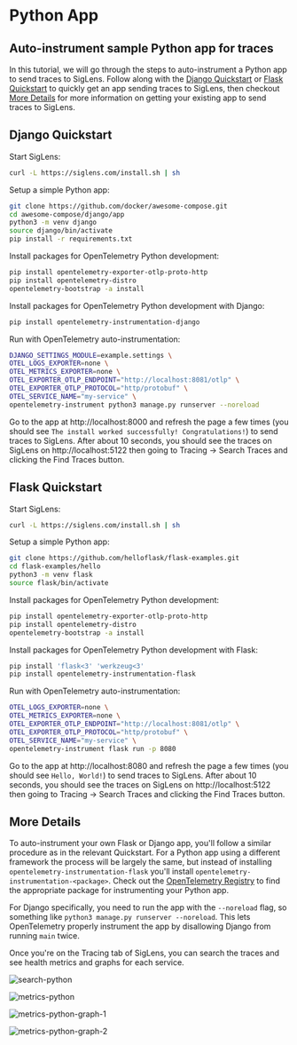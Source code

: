 # Python App

## Auto-instrument sample Python app for traces

In this tutorial, we will go through the steps to auto-instrument a Python app to send traces to SigLens.
Follow along with the [Django Quickstart](#django-quickstart) or [Flask Quickstart](#flask-quickstart) to quickly get an app sending traces to SigLens, then checkout [More Details](#more-details) for more information on getting your existing app to send traces to SigLens.

## Django Quickstart

Start SigLens:

```bash
curl -L https://siglens.com/install.sh | sh
```

Setup a simple Python app:

```bash
git clone https://github.com/docker/awesome-compose.git
cd awesome-compose/django/app
python3 -m venv django
source django/bin/activate
pip install -r requirements.txt
```

Install packages for OpenTelemetry Python development:

```bash
pip install opentelemetry-exporter-otlp-proto-http
pip install opentelemetry-distro
opentelemetry-bootstrap -a install
```

Install packages for OpenTelemetry Python development with Django:

```bash
pip install opentelemetry-instrumentation-django
```

Run with OpenTelemetry auto-instrumentation:

```bash
DJANGO_SETTINGS_MODULE=example.settings \
OTEL_LOGS_EXPORTER=none \
OTEL_METRICS_EXPORTER=none \
OTEL_EXPORTER_OTLP_ENDPOINT="http://localhost:8081/otlp" \
OTEL_EXPORTER_OTLP_PROTOCOL="http/protobuf" \
OTEL_SERVICE_NAME="my-service" \
opentelemetry-instrument python3 manage.py runserver --noreload
```

Go to the app at http://localhost:8000 and refresh the page a few times (you should see `The install worked successfully! Congratulations!`) to send traces to SigLens.
After about 10 seconds, you should see the traces on SigLens on http://localhost:5122 then going to Tracing -> Search Traces and clicking the Find Traces button.

## Flask Quickstart

Start SigLens:

```bash
curl -L https://siglens.com/install.sh | sh
```

Setup a simple Python app:

```bash
git clone https://github.com/helloflask/flask-examples.git
cd flask-examples/hello
python3 -m venv flask
source flask/bin/activate
```

Install packages for OpenTelemetry Python development:

```bash
pip install opentelemetry-exporter-otlp-proto-http
pip install opentelemetry-distro
opentelemetry-bootstrap -a install
```

Install packages for OpenTelemetry Python development with Flask:

```bash
pip install 'flask<3' 'werkzeug<3'
pip install opentelemetry-instrumentation-flask
```

Run with OpenTelemetry auto-instrumentation:

```bash
OTEL_LOGS_EXPORTER=none \
OTEL_METRICS_EXPORTER=none \
OTEL_EXPORTER_OTLP_ENDPOINT="http://localhost:8081/otlp" \
OTEL_EXPORTER_OTLP_PROTOCOL="http/protobuf" \
OTEL_SERVICE_NAME="my-service" \
opentelemetry-instrument flask run -p 8080
```

Go to the app at http://localhost:8080 and refresh the page a few times (you should see `Hello, World!`) to send traces to SigLens.
After about 10 seconds, you should see the traces on SigLens on http://localhost:5122 then going to Tracing -> Search Traces and clicking the Find Traces button.

## More Details

To auto-instrument your own Flask or Django app, you'll follow a similar procedure as in the relevant Quickstart.
For a Python app using a different framework the process will be largely the same, but instead of installing `opentelemetry-instrumentation-flask` you'll install `opentelemetry-instrumentation-<package>`.
Check out the [OpenTelemetry Registry](https://opentelemetry.io/ecosystem/registry/) to find the appropriate package for instrumenting your Python app.

For Django specifically, you need to run the app with the `--noreload` flag, so something like `python3 manage.py runserver --noreload`. This lets OpenTelemetry properly instrument the app by disallowing Django from running `main` twice.

Once you're on the Tracing tab of SigLens, you can search the traces and see health metrics and graphs for each service.

![search-python](/tutorials/search-traces-py.png)

![metrics-python](/tutorials/metrics-python.png)

![metrics-python-graph-1](/tutorials/metrics-graph-1-py.png)

![metrics-python-graph-2](/tutorials/metrics-graph-2-py.png)
